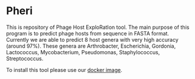 # Pheri

This is repository of Phage Host ExploRatIon tool.
The main purpose of this program is to predict phage hosts from sequence in FASTA format.
Currently we are able to predict 8 host genera with very high accuracy (around 97%).
These genera are Arthrobacter, Escherichia, Gordonia, Lactococcus, Mycobacterium, Pseudomonas, Staphylococcus, Streptococcus.

To install this tool please use our [docker image](https://hub.docker.com/r/andynet/pheri/).
